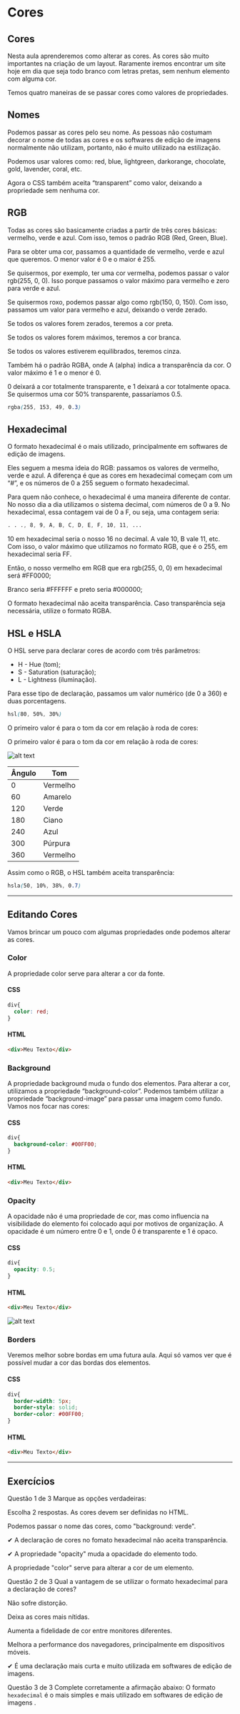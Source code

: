 # Cores

## Cores
Nesta aula aprenderemos como alterar as cores. As cores são muito importantes na criação de um layout. Raramente iremos encontrar um site hoje em dia que seja todo branco com letras pretas, sem nenhum elemento com alguma cor.

Temos quatro maneiras de se passar cores como valores de propriedades.

## Nomes
Podemos passar as cores pelo seu nome. As pessoas não costumam decorar o nome de todas as cores e os softwares de edição de imagens normalmente não utilizam, portanto, não é muito utilizado na estilização.

Podemos usar valores como: red, blue, lightgreen, darkorange, chocolate, gold, lavender, coral, etc.

Agora o CSS também aceita “transparent” como valor, deixando a propriedade sem nenhuma cor.

## RGB
Todas as cores são basicamente criadas a partir de três cores básicas: vermelho, verde e azul. Com isso, temos o padrão RGB (Red, Green, Blue).

Para se obter uma cor, passamos a quantidade de vermelho, verde e azul que queremos. O menor valor é 0 e o maior é 255.

Se quisermos, por exemplo, ter uma cor vermelha, podemos passar o valor rgb(255, 0, 0). Isso porque passamos o valor máximo para vermelho e zero para verde e azul.

Se quisermos roxo, podemos passar algo como rgb(150, 0, 150). Com isso, passamos um valor para vermelho e azul, deixando o verde zerado.

Se todos os valores forem zerados, teremos a cor preta.

Se todos os valores forem máximos, teremos a cor branca.

Se todos os valores estiverem equilibrados, teremos cinza.

Também há o padrão RGBA, onde A (alpha) indica a transparência da cor. O valor máximo é 1 e o menor é 0.

0 deixará a cor totalmente transparente, e 1 deixará a cor totalmente opaca. Se quisermos uma cor 50% transparente, passaríamos 0.5.

```css
rgba(255, 153, 49, 0.3)
```

## Hexadecimal
O formato hexadecimal é o mais utilizado, principalmente em softwares de edição de imagens.

Eles seguem a mesma ideia do RGB: passamos os valores de vermelho, verde e azul. A diferença é que as cores em hexadecimal começam com um “#”, e os números de 0 a 255 seguem o formato hexadecimal.

Para quem não conhece, o hexadecimal é uma maneira diferente de contar. No nosso dia a dia utilizamos o sistema decimal, com números de 0 a 9. No hexadecimal, essa contagem vai de 0 a F, ou seja, uma contagem seria:

```css
. . ., 8, 9, A, B, C, D, E, F, 10, 11, ...
```

10 em hexadecimal seria o nosso 16 no decimal. A vale 10, B vale 11, etc. Com isso, o valor máximo que utilizamos no formato RGB, que é o 255, em hexadecimal seria FF.

Então, o nosso vermelho em RGB que era rgb(255, 0, 0) em hexadecimal será #FF0000;

Branco seria #FFFFFF e preto seria #000000;

O formato hexadecimal não aceita transparência. Caso transparência seja necessária, utilize o formato RGBA.

## HSL e HSLA
O HSL serve para declarar cores de acordo com três parâmetros:

+ H - Hue (tom);
+ S - Saturation (saturação);
+ L - Lightness (iluminação).

Para esse tipo de declaração, passamos um valor numérico (de 0 a 360) e duas porcentagens.

```css
hsl(80, 50%, 30%)
```

O primeiro valor é para o tom da cor em relação à roda de cores:

O primeiro valor é para o tom da cor em relação à roda de cores:

![alt text](./img/aula12/1.png " ")

| Ângulo | Tom      |
| -------| -------  |
| 0      | Vermelho |
| 60     | Amarelo  |
| 120    | Verde    |
| 180    | Ciano    |
| 240    | Azul     |
| 300    | Púrpura  |
| 360    | Vermelho |

Assim como o RGB, o HSL também aceita transparência:

```css
hsla(50, 10%, 38%, 0.7)
``` 

---

## Editando Cores
Vamos brincar um pouco com algumas propriedades onde podemos alterar as cores.

### Color
A propriedade color serve para alterar a cor da fonte.

#### CSS

```css
div{
  color: red;
}
```

#### HTML

```html
<div>Meu Texto</div>
```

### Background
A propriedade background muda o fundo dos elementos. Para alterar a cor, utilizamos a propriedade “background-color”. Podemos também utilizar a propriedade “background-image” para passar uma imagem como fundo. Vamos nos focar nas cores:

#### CSS

```css
div{
  background-color: #00FF00;
}
```

#### HTML

```html
<div>Meu Texto</div>
```

### Opacity
A opacidade não é uma propriedade de cor, mas como influencia na visibilidade do elemento foi colocado aqui por motivos de organização. A opacidade é um número entre 0 e 1, onde 0 é transparente e 1 é opaco.

#### CSS

```css
div{
  opacity: 0.5;
}
```

#### HTML

```html
<div>Meu Texto</div>
```

![alt text](./img/aula12/2.png " ")

### Borders
Veremos melhor sobre bordas em uma futura aula. Aqui só vamos ver que é possível mudar a cor das bordas dos elementos.

#### CSS

```css
div{
  border-width: 5px;
  border-style: solid;
  border-color: #00FF00;
}
```

#### HTML

```html
<div>Meu Texto</div>
```

---

## Exercícios

Questão 1 de 3
Marque as opções verdadeiras:

Escolha 2 respostas.
As cores devem ser definidas no HTML.

Podemos passar o nome das cores, como "background: verde".

✔ A declaração de cores no fomato hexadecimal não aceita transparência.

✔ A propriedade "opacity" muda a opacidade do elemento todo.

A propriedade "color" serve para alterar a cor de um elemento.


Questão 2 de 3
Qual a vantagem de se utilizar o formato hexadecimal para a declaração de cores?

Não sofre distorção.

Deixa as cores mais nítidas.

Aumenta a fidelidade de cor entre monitores diferentes.

Melhora a performance dos navegadores, principalmente em dispositivos móveis.

✔ É uma declaração mais curta e muito utilizada em softwares de edição de imagens.


Questão 3 de 3
Complete corretamente a afirmação abaixo:
O formato 
`hexadecimal` é o mais simples e mais utilizado em softwares de edição de imagens .